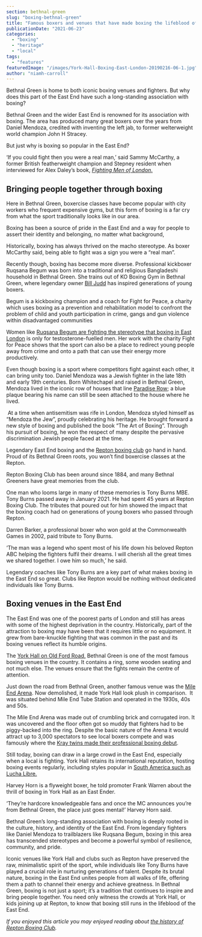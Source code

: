 ```yaml
---
section: bethnal-green
slug: "boxing-bethnal-green"
title: "Famous boxers and venues that have made boxing the lifeblood of Bethnal Green"
publicationDate: "2021-06-23"
categories: 
  - "boxing"
  - "heritage"
  - "local"
tags: 
  - "features"
featuredImage: "/images/York-Hall-Boxing-East-London-20190216-06-1.jpg"
author: "niamh-carroll"
---
```


Bethnal Green is home to both iconic boxing venues and fighters. But why does this part of the East End have such a long-standing association with boxing?

Bethnal Green and the wider East End is renowned for its association with boxing. The area has produced many great boxers over the years from Daniel Mendoza, credited with inventing the left jab, to former welterweight world champion John H Stracey. 

But just why is boxing so popular in the East End? 

‘If you could fight then you were a real man,’ said Sammy McCarthy, a former British featherweight champion and Stepney resident when interviewed for Alex Daley’s book, [_Fighting Men of London_.](https://www.facebook.com/londonboxers/)

## Bringing people together through boxing

Here in Bethnal Green, boxercise classes have become popular with city workers who frequent expensive gyms, but this form of boxing is a far cry from what the sport traditionally looks like in our area.

Boxing has been a source of pride in the East End and a way for people to assert their identity and belonging, no matter what background,

Historically, boxing has always thrived on the macho stereotype. As boxer McCarthy said, being able to fight was a sign you were a “real man”.

Recently though, boxing has become more diverse. Professional kickboxer Ruqsana Begum was born into a traditional and religious Bangladeshi household in Bethnal Green. She trains out of KO Boxing Gym in Bethnal Green, where legendary owner [Bill Judd](https://romanroadlondon.com/bill-judd-ko-boxing-muay-thai-combat-academy-gym/) has inspired generations of young boxers.  

Begum is a kickboxing champion and a coach for Fight for Peace, a charity which uses boxing as a prevention and rehabilitation model to confront the problem of child and youth participation in crime, gangs and gun violence within disadvantaged communities

Women like [Ruqsana Begum are fighting the stereotype that boxing in East London](https://romanroadlondon.com/ruqsana-begum-muay-thai-female-fighter/) is only for testosterone-fuelled men. Her work with the charity Fight for Peace shows that the sport can also be a place to redirect young people away from crime and onto a path that can use their energy more productively.

Even though boxing is a sport where competitors fight against each other, it can bring unity too. Daniel Mendoza was a Jewish fighter in the late 18th and early 19th centuries. Born Whitechapel and raised in Bethnal Green, Mendoza lived in the iconic row of houses that line [Paradise Row](https://bethnalgreenlondon.co.uk/paradise-gardens-bethnal-green-history/); a blue plaque bearing his name can still be seen attached to the house where he lived.

 At a time when antisemitism was rife in London, Mendoza styled himself as “Mendoza the Jew”, proudly celebrating his heritage. He brought forward a new style of boxing and published the book “The Art of Boxing”. Through his pursuit of boxing, he won the respect of many despite the pervasive discrimination Jewish people faced at the time.

Legendary East End boxing and the [Repton boxing club](https://bethnalgreenlondon.co.uk/repton-boxing-club-history/) go hand in hand. Proud of its Bethnal Green roots, you won’t find boxercise classes at the Repton.

Repton Boxing Club has been around since 1884, and many Bethnal Greeners have great memories from the club. 

One man who looms large in many of these memories is Tony Burns MBE. Tony Burns passed away in January 2021. He had spent 45 years at Repton Boxing Club. The tributes that poured out for him showed the impact that the boxing coach had on generations of young boxers who passed through Repton. 

Darren Barker, a professional boxer who won gold at the Commonwealth Games in 2002, paid tribute to Tony Burns. 

‘The man was a legend who spent most of his life down his beloved Repton ABC helping the fighters fulfil their dreams. I will cherish all the great times we shared together. I owe him so much,’ he said. 

Legendary coaches like Tony Burns are a key part of what makes boxing in the East End so great. Clubs like Repton would be nothing without dedicated individuals like Tony Burns.

## Boxing venues in the East End

The East End was one of the poorest parts of London and still has areas with some of the highest deprivation in the country. Historically, part of the attraction to boxing may have been that it requires little or no equipment. It grew from bare-knuckle fighting that was common in the past and its boxing venues reflect its humble origins.

The [York Hall on Old Ford Road,](https://bethnalgreenlondon.co.uk/york-hall-boxing-night-blood-solidarity-photoessay/) Bethnal Green is one of the most famous boxing venues in the country. It contains a ring, some wooden seating and not much else. The venues ensure that the fights remain the centre of attention. 

Just down the road from Bethnal Green, another famous venue was the [Mile End Arena](https://romanroadlondon.com/boxing-arena-mile-end-history/). Now demolished, it made York Hall look plush in comparison.  It was situated behind Mile End Tube Station and operated in the 1930s, 40s and 50s. 

The Mile End Arena was made out of crumbling brick and corrugated iron. It was uncovered and the floor often got so muddy that fighters had to be piggy-backed into the ring. Despite the basic nature of the Arena it would attract up to 3,000 spectators to see local boxers compete and was famously where the [Kray twins made their professional boxing debut](https://romanroadlondon.com/kray-twins-boxing-careers/).

Still today, boxing can draw in a large crowd in the East End, especially when a local is fighting. York Hall retains its international reputation, hosting boxing events regularly, including styles popular in [South America such as Lucha Libre.](https://bethnalgreenlondon.co.uk/lucha-libre-mexican-wrestling-york-hall-photo-essay/)

Harvey Horn is a flyweight boxer, he told promoter Frank Warren about the thrill of boxing in York Hall as an East Ender. 

‘They’re hardcore knowledgeable fans and once the MC announces you’re from Bethnal Green, the place just goes mental!’ Harvey Horn said. 

Bethnal Green’s long-standing association with boxing is deeply rooted in the culture, history, and identity of the East End. From legendary fighters like Daniel Mendoza to trailblazers like Ruqsana Begum, boxing in this area has transcended stereotypes and become a powerful symbol of resilience, community, and pride.

Iconic venues like York Hall and clubs such as Repton have preserved the raw, minimalistic spirit of the sport, while individuals like Tony Burns have played a crucial role in nurturing generations of talent. Despite its brutal nature, boxing in the East End unites people from all walks of life, offering them a path to channel their energy and achieve greatness. In Bethnal Green, boxing is not just a sport; it’s a tradition that continues to inspire and bring people together. You need only witness the crowds at York Hall, or kids joining up at Repton, to know that boxing still runs in the lifeblood of the East End. 

_If you enjoyed this article you may enjoyed reading about [the history of Repton Boxing Club](https://bethnalgreenlondon.co.uk/repton-boxing-club-history/)._
